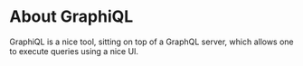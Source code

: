 # About GraphiQL

GraphiQL is a nice tool, sitting on top of a GraphQL server, which allows one to execute queries using a nice UI.

